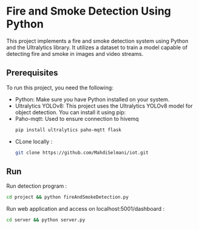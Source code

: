 # Fire and Smoke Detection Using Python

This project implements a fire and smoke detection system using Python and the Ultralytics library. It utilizes a dataset to train a model capable of detecting fire and smoke in images and video streams.

## Prerequisites

To run this project, you need the following:

- Python: Make sure you have Python installed on your system.
- Ultralytics YOLOv8: This project uses the Ultralytics YOLOv8 model for object detection. You can install it using pip:
- Paho-mqtt: Used to ensure connection to hivemq
  ```bash
  pip install ultralytics paho-mqtt flask

- CLone locally :
  ```bash
  git clone https://github.com/MahdiSelmani/iot.git

## Run
  Run detection program :
  ```bash
  cd project && python fireAndSmokeDetection.py
  ```

  Run web application and access on localhost:5001/dashboard :
  ```bash
  cd server && python server.py
  ```
